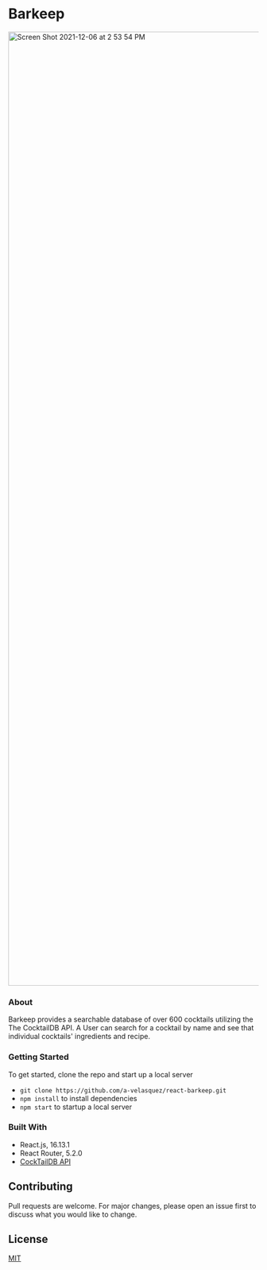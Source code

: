 # Barkeep

<img width="1917" alt="Screen Shot 2021-12-06 at 2 53 54 PM" src="https://user-images.githubusercontent.com/49491196/144936031-7886f633-76e8-4981-84f0-143d8a8ca575.png">

### About
Barkeep provides a searchable database of over 600 cocktails utilizing the The CocktailDB API. A User can search for a cocktail by name and see that individual cocktails' ingredients and recipe. 

### Getting Started
To get started, clone the repo and start up a local server

- `git clone https://github.com/a-velasquez/react-barkeep.git`
- `npm install` to install dependencies
- `npm start` to startup a local server

### Built With

- React.js, 16.13.1
- React Router, 5.2.0 
- [CockTailDB API](https://www.thecocktaildb.com/api.php)

## Contributing
Pull requests are welcome. For major changes, please open an issue first to discuss what you would like to change.


## License
[MIT](https://choosealicense.com/licenses/mit/)

